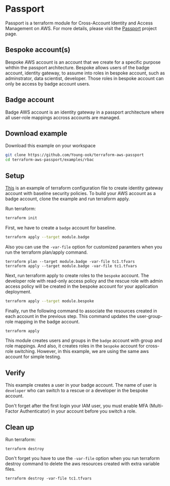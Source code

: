 # Passport
Passport is a terraform module for Cross-Account Identity and Access Management on AWS. For more details, please visit the [Passport](https://github.com/Young-ook/terraform-aws-passport) project page.

## Bespoke account(s)
Bespoke AWS account is an account that we create for a specific purpose whthin the passport architecture. Bespoke allows users of the badge account, identity gateway, to assume into roles in bespoke account, such as adminstrator, data scientist, developer. Those roles in bespoke account can only be access by badge account users.

## Badge account
Badge AWS account is an identity gateway in a passport architecture where all user-role mappings accross accounts are managed.

## Download example
Download this example on your workspace
```sh
git clone https://github.com/Young-ook/terraform-aws-passport
cd terraform-aws-passport/examples/rbac
```

## Setup
[This](https://github.com/Young-ook/terraform-aws-passport/blob/main/examples/rbac/main.tf) is an example of terraform configuration file to create identity gateway account with baseline security policies. To build your AWS account as a badge account, clone the example and run terraform apply.

Run terraform:
```sh
terraform init
```

First, we have to create a `badge` account for baseline.
```sh
terraform apply --target module.badge
```

Also you can use the `-var-file` option for customized paramters when you run the terraform plan/apply command.
```
terraform plan --target module.badge -var-file tc1.tfvars
terraform apply --target module.badge -var-file tc1.tfvars
```

Next, run terraform apply to create roles to the `bespoke` account. The developer role with read-only access policy and the rescue role with admin access policy will be created in the bespoke account for your application deployment.
```sh
terraform apply --target module.bespoke
```

Finally, run the following command to associate the resources created in each account in the previous step. This command updates the user-group-role mapping in the badge account.
```sh
terraform apply
```
This module creates users and groups in the `badge` account with group and role mappings. And also, it creates roles in the `bespoke` account for cross-role switching. However, in this example, we are using the same aws account for simple testing.

## Verify
This example creates a user in your badge account. The name of user is `developer` who can switch to a rescue or a developer in the bespoke account.

Don't forget after the first login your IAM user, you must enable MFA (Multi-Factor Authenticator) in your account before you switch a role.

## Clean up
Run terraform:
```
terraform destroy
```
Don't forget you have to use the `-var-file` option when you run terraform destroy command to delete the aws resources created with extra variable files.
```
terraform destroy -var-file tc1.tfvars
```
